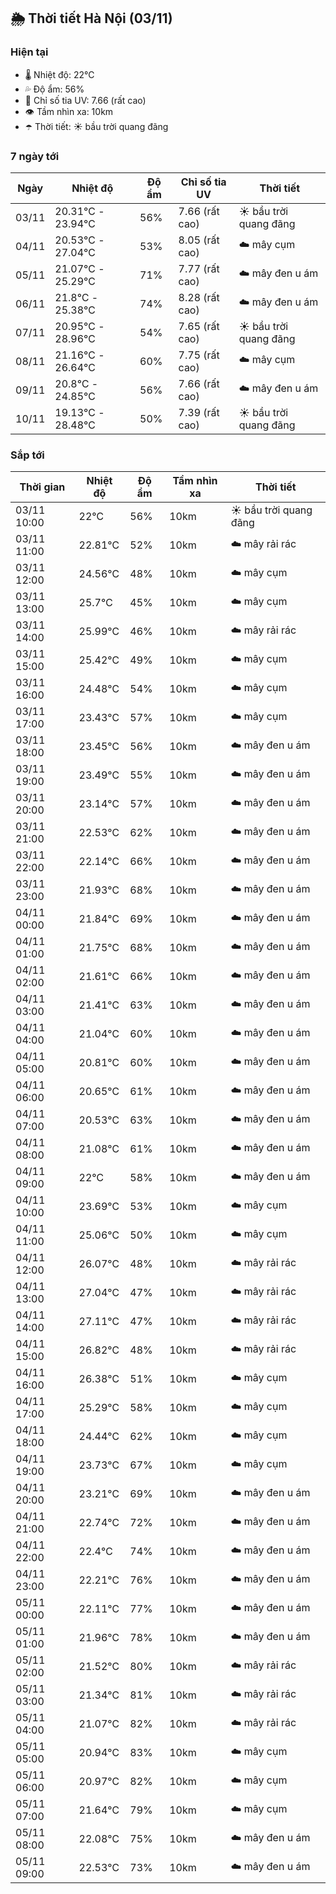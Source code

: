 ## 🌦️ Thời tiết Hà Nội (03/11)

### Hiện tại

- 🌡️ Nhiệt độ: 22℃
- 💦 Độ ẩm: 56%
- 🌟 Chỉ số tia UV: 7.66 (rất cao)
- 👁️ Tầm nhìn xa: 10km
- ☂️ Thời tiết: ☀️ bầu trời quang đãng

### 7 ngày tới

| Ngày | Nhiệt độ | Độ ẩm | Chỉ số tia UV | Thời tiết |
| --- | --- | --- | --- | --- |
| 03/11 | 20.31℃ - 23.94℃ | 56% | 7.66 (rất cao) | ☀️ bầu trời quang đãng |
| 04/11 | 20.53℃ - 27.04℃ | 53% | 8.05 (rất cao) | ☁️ mây cụm |
| 05/11 | 21.07℃ - 25.29℃ | 71% | 7.77 (rất cao) | ☁️ mây đen u ám |
| 06/11 | 21.8℃ - 25.38℃ | 74% | 8.28 (rất cao) | ☁️ mây đen u ám |
| 07/11 | 20.95℃ - 28.96℃ | 54% | 7.65 (rất cao) | ☀️ bầu trời quang đãng |
| 08/11 | 21.16℃ - 26.64℃ | 60% | 7.75 (rất cao) | ☁️ mây cụm |
| 09/11 | 20.8℃ - 24.85℃ | 56% | 7.66 (rất cao) | ☁️ mây đen u ám |
| 10/11 | 19.13℃ - 28.48℃ | 50% | 7.39 (rất cao) | ☀️ bầu trời quang đãng |

### Sắp tới

| Thời gian | Nhiệt độ | Độ ẩm | Tầm nhìn xa | Thời tiết |
| --- | --- | --- | --- | --- |
| 03/11 10:00 | 22℃ | 56% | 10km | ☀️ bầu trời quang đãng |
| 03/11 11:00 | 22.81℃ | 52% | 10km | ☁️ mây rải rác |
| 03/11 12:00 | 24.56℃ | 48% | 10km | ☁️ mây cụm |
| 03/11 13:00 | 25.7℃ | 45% | 10km | ☁️ mây cụm |
| 03/11 14:00 | 25.99℃ | 46% | 10km | ☁️ mây rải rác |
| 03/11 15:00 | 25.42℃ | 49% | 10km | ☁️ mây cụm |
| 03/11 16:00 | 24.48℃ | 54% | 10km | ☁️ mây cụm |
| 03/11 17:00 | 23.43℃ | 57% | 10km | ☁️ mây cụm |
| 03/11 18:00 | 23.45℃ | 56% | 10km | ☁️ mây đen u ám |
| 03/11 19:00 | 23.49℃ | 55% | 10km | ☁️ mây đen u ám |
| 03/11 20:00 | 23.14℃ | 57% | 10km | ☁️ mây đen u ám |
| 03/11 21:00 | 22.53℃ | 62% | 10km | ☁️ mây đen u ám |
| 03/11 22:00 | 22.14℃ | 66% | 10km | ☁️ mây đen u ám |
| 03/11 23:00 | 21.93℃ | 68% | 10km | ☁️ mây đen u ám |
| 04/11 00:00 | 21.84℃ | 69% | 10km | ☁️ mây đen u ám |
| 04/11 01:00 | 21.75℃ | 68% | 10km | ☁️ mây đen u ám |
| 04/11 02:00 | 21.61℃ | 66% | 10km | ☁️ mây đen u ám |
| 04/11 03:00 | 21.41℃ | 63% | 10km | ☁️ mây đen u ám |
| 04/11 04:00 | 21.04℃ | 60% | 10km | ☁️ mây đen u ám |
| 04/11 05:00 | 20.81℃ | 60% | 10km | ☁️ mây đen u ám |
| 04/11 06:00 | 20.65℃ | 61% | 10km | ☁️ mây đen u ám |
| 04/11 07:00 | 20.53℃ | 63% | 10km | ☁️ mây đen u ám |
| 04/11 08:00 | 21.08℃ | 61% | 10km | ☁️ mây đen u ám |
| 04/11 09:00 | 22℃ | 58% | 10km | ☁️ mây đen u ám |
| 04/11 10:00 | 23.69℃ | 53% | 10km | ☁️ mây cụm |
| 04/11 11:00 | 25.06℃ | 50% | 10km | ☁️ mây cụm |
| 04/11 12:00 | 26.07℃ | 48% | 10km | ☁️ mây rải rác |
| 04/11 13:00 | 27.04℃ | 47% | 10km | ☁️ mây rải rác |
| 04/11 14:00 | 27.11℃ | 47% | 10km | ☁️ mây rải rác |
| 04/11 15:00 | 26.82℃ | 48% | 10km | ☁️ mây rải rác |
| 04/11 16:00 | 26.38℃ | 51% | 10km | ☁️ mây cụm |
| 04/11 17:00 | 25.29℃ | 58% | 10km | ☁️ mây cụm |
| 04/11 18:00 | 24.44℃ | 62% | 10km | ☁️ mây cụm |
| 04/11 19:00 | 23.73℃ | 67% | 10km | ☁️ mây cụm |
| 04/11 20:00 | 23.21℃ | 69% | 10km | ☁️ mây đen u ám |
| 04/11 21:00 | 22.74℃ | 72% | 10km | ☁️ mây đen u ám |
| 04/11 22:00 | 22.4℃ | 74% | 10km | ☁️ mây đen u ám |
| 04/11 23:00 | 22.21℃ | 76% | 10km | ☁️ mây đen u ám |
| 05/11 00:00 | 22.11℃ | 77% | 10km | ☁️ mây đen u ám |
| 05/11 01:00 | 21.96℃ | 78% | 10km | ☁️ mây đen u ám |
| 05/11 02:00 | 21.52℃ | 80% | 10km | ☁️ mây rải rác |
| 05/11 03:00 | 21.34℃ | 81% | 10km | ☁️ mây rải rác |
| 05/11 04:00 | 21.07℃ | 82% | 10km | ☁️ mây rải rác |
| 05/11 05:00 | 20.94℃ | 83% | 10km | ☁️ mây cụm |
| 05/11 06:00 | 20.97℃ | 82% | 10km | ☁️ mây cụm |
| 05/11 07:00 | 21.64℃ | 79% | 10km | ☁️ mây cụm |
| 05/11 08:00 | 22.08℃ | 75% | 10km | ☁️ mây đen u ám |
| 05/11 09:00 | 22.53℃ | 73% | 10km | ☁️ mây đen u ám |
